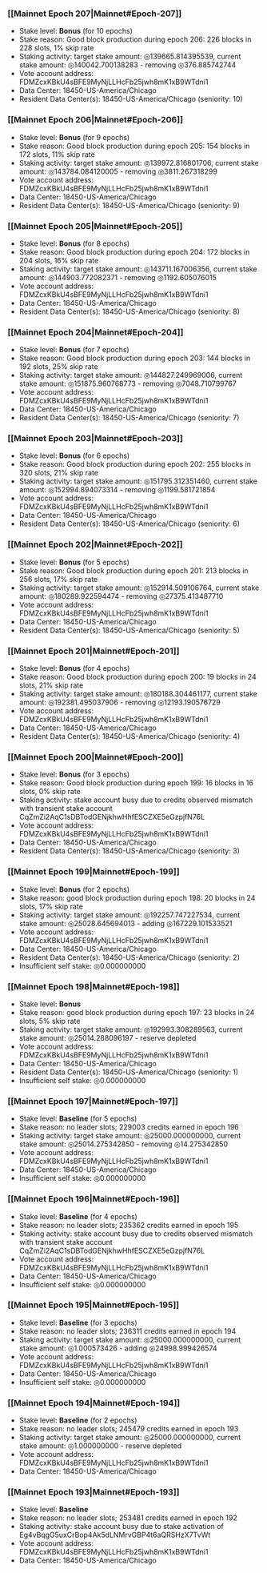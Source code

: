 ### [[Mainnet Epoch 207|Mainnet#Epoch-207]]
* Stake level: **Bonus** (for 10 epochs)
* Stake reason: Good block production during epoch 206: 226 blocks in 228 slots, 1% skip rate
* Staking activity: target stake amount: ◎139665.814395539, current stake amount: ◎140042.700138283 - removing ◎376.885742744
* Vote account address: FDMZcxKBkU4sBFE9MyNjLLHcFb25jwh8mK1xB9WTdni1
* Data Center: 18450-US-America/Chicago
* Resident Data Center(s): 18450-US-America/Chicago (seniority: 10)
### [[Mainnet Epoch 206|Mainnet#Epoch-206]]
* Stake level: **Bonus** (for 9 epochs)
* Stake reason: Good block production during epoch 205: 154 blocks in 172 slots, 11% skip rate
* Staking activity: target stake amount: ◎139972.816801706, current stake amount: ◎143784.084120005 - removing ◎3811.267318299
* Vote account address: FDMZcxKBkU4sBFE9MyNjLLHcFb25jwh8mK1xB9WTdni1
* Data Center: 18450-US-America/Chicago
* Resident Data Center(s): 18450-US-America/Chicago (seniority: 9)
### [[Mainnet Epoch 205|Mainnet#Epoch-205]]
* Stake level: **Bonus** (for 8 epochs)
* Stake reason: Good block production during epoch 204: 172 blocks in 204 slots, 16% skip rate
* Staking activity: target stake amount: ◎143711.167006356, current stake amount: ◎144903.772082371 - removing ◎1192.605076015
* Vote account address: FDMZcxKBkU4sBFE9MyNjLLHcFb25jwh8mK1xB9WTdni1
* Data Center: 18450-US-America/Chicago
* Resident Data Center(s): 18450-US-America/Chicago (seniority: 8)
### [[Mainnet Epoch 204|Mainnet#Epoch-204]]
* Stake level: **Bonus** (for 7 epochs)
* Stake reason: Good block production during epoch 203: 144 blocks in 192 slots, 25% skip rate
* Staking activity: target stake amount: ◎144827.249969006, current stake amount: ◎151875.960768773 - removing ◎7048.710799767
* Vote account address: FDMZcxKBkU4sBFE9MyNjLLHcFb25jwh8mK1xB9WTdni1
* Data Center: 18450-US-America/Chicago
* Resident Data Center(s): 18450-US-America/Chicago (seniority: 7)
### [[Mainnet Epoch 203|Mainnet#Epoch-203]]
* Stake level: **Bonus** (for 6 epochs)
* Stake reason: Good block production during epoch 202: 255 blocks in 320 slots, 21% skip rate
* Staking activity: target stake amount: ◎151795.312351460, current stake amount: ◎152994.894073314 - removing ◎1199.581721854
* Vote account address: FDMZcxKBkU4sBFE9MyNjLLHcFb25jwh8mK1xB9WTdni1
* Data Center: 18450-US-America/Chicago
* Resident Data Center(s): 18450-US-America/Chicago (seniority: 6)
### [[Mainnet Epoch 202|Mainnet#Epoch-202]]
* Stake level: **Bonus** (for 5 epochs)
* Stake reason: Good block production during epoch 201: 213 blocks in 256 slots, 17% skip rate
* Staking activity: target stake amount: ◎152914.509106764, current stake amount: ◎180289.922594474 - removing ◎27375.413487710
* Vote account address: FDMZcxKBkU4sBFE9MyNjLLHcFb25jwh8mK1xB9WTdni1
* Data Center: 18450-US-America/Chicago
* Resident Data Center(s): 18450-US-America/Chicago (seniority: 5)
### [[Mainnet Epoch 201|Mainnet#Epoch-201]]
* Stake level: **Bonus** (for 4 epochs)
* Stake reason: Good block production during epoch 200: 19 blocks in 24 slots, 21% skip rate
* Staking activity: target stake amount: ◎180188.304461177, current stake amount: ◎192381.495037906 - removing ◎12193.190576729
* Vote account address: FDMZcxKBkU4sBFE9MyNjLLHcFb25jwh8mK1xB9WTdni1
* Data Center: 18450-US-America/Chicago
* Resident Data Center(s): 18450-US-America/Chicago (seniority: 4)
### [[Mainnet Epoch 200|Mainnet#Epoch-200]]
* Stake level: **Bonus** (for 3 epochs)
* Stake reason: Good block production during epoch 199: 16 blocks in 16 slots, 0% skip rate
* Staking activity: stake account busy due to credits observed mismatch with transient stake account CqZmZi2AqC1sDBTodGENjkhwHhfESCZXE5eGzpjfN76L
* Vote account address: FDMZcxKBkU4sBFE9MyNjLLHcFb25jwh8mK1xB9WTdni1
* Data Center: 18450-US-America/Chicago
* Resident Data Center(s): 18450-US-America/Chicago (seniority: 3)
### [[Mainnet Epoch 199|Mainnet#Epoch-199]]
* Stake level: **Bonus** (for 2 epochs)
* Stake reason: good block production during epoch 198: 20 blocks in 24 slots, 17% skip rate
* Staking activity: target stake amount: ◎192257.747227534, current stake amount: ◎25028.645694013 - adding ◎167229.101533521
* Vote account address: FDMZcxKBkU4sBFE9MyNjLLHcFb25jwh8mK1xB9WTdni1
* Data Center: 18450-US-America/Chicago
* Resident Data Center(s): 18450-US-America/Chicago (seniority: 2)
* Insufficient self stake: ◎0.000000000
### [[Mainnet Epoch 198|Mainnet#Epoch-198]]
* Stake level: **Bonus**
* Stake reason: good block production during epoch 197: 23 blocks in 24 slots, 5% skip rate
* Staking activity: target stake amount: ◎192993.308289563, current stake amount: ◎25014.288096197 - reserve depleted
* Vote account address: FDMZcxKBkU4sBFE9MyNjLLHcFb25jwh8mK1xB9WTdni1
* Data Center: 18450-US-America/Chicago
* Resident Data Center(s): 18450-US-America/Chicago (seniority: 1)
* Insufficient self stake: ◎0.000000000
### [[Mainnet Epoch 197|Mainnet#Epoch-197]]
* Stake level: **Baseline** (for 5 epochs)
* Stake reason: no leader slots; 229003 credits earned in epoch 196
* Staking activity: target stake amount: ◎25000.000000000, current stake amount: ◎25014.275342850 - removing ◎14.275342850
* Vote account address: FDMZcxKBkU4sBFE9MyNjLLHcFb25jwh8mK1xB9WTdni1
* Data Center: 18450-US-America/Chicago
* Insufficient self stake: ◎0.000000000
### [[Mainnet Epoch 196|Mainnet#Epoch-196]]
* Stake level: **Baseline** (for 4 epochs)
* Stake reason: no leader slots; 235362 credits earned in epoch 195
* Staking activity: stake account busy due to credits observed mismatch with transient stake account CqZmZi2AqC1sDBTodGENjkhwHhfESCZXE5eGzpjfN76L
* Vote account address: FDMZcxKBkU4sBFE9MyNjLLHcFb25jwh8mK1xB9WTdni1
* Data Center: 18450-US-America/Chicago
* Insufficient self stake: ◎0.000000000
### [[Mainnet Epoch 195|Mainnet#Epoch-195]]
* Stake level: **Baseline** (for 3 epochs)
* Stake reason: no leader slots; 236311 credits earned in epoch 194
* Staking activity: target stake amount: ◎25000.000000000, current stake amount: ◎1.000573426 - adding ◎24998.999426574
* Vote account address: FDMZcxKBkU4sBFE9MyNjLLHcFb25jwh8mK1xB9WTdni1
* Data Center: 18450-US-America/Chicago
* Insufficient self stake: ◎0.000000000
### [[Mainnet Epoch 194|Mainnet#Epoch-194]]
* Stake level: **Baseline** (for 2 epochs)
* Stake reason: no leader slots; 245479 credits earned in epoch 193
* Staking activity: target stake amount: ◎25000.000000000, current stake amount: ◎1.000000000 - reserve depleted
* Vote account address: FDMZcxKBkU4sBFE9MyNjLLHcFb25jwh8mK1xB9WTdni1
* Data Center: 18450-US-America/Chicago
### [[Mainnet Epoch 193|Mainnet#Epoch-193]]
* Stake level: **Baseline**
* Stake reason: no leader slots; 253481 credits earned in epoch 192
* Staking activity: stake account busy due to stake activation of Eg4vBqgG5uxCrBop4Ak5dLNMrvGBP4t6aQRSHzX7TvWt
* Vote account address: FDMZcxKBkU4sBFE9MyNjLLHcFb25jwh8mK1xB9WTdni1
* Data Center: 18450-US-America/Chicago